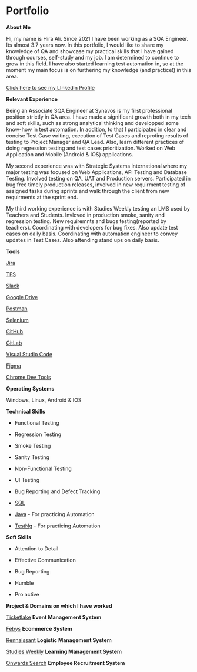 # Portfolio

**About Me**

Hi, my name is Hira Ali. Since 2021 I have been working as a SQA Engineer. Its almost 3.7 years now. In this portfolio, I would like to share my knowledge of QA and showcase my practical skills that I have gained through courses, self-study and my job. I am determined to continue to grow in this field. I have also started learning test automation in, so at the moment my main focus is on furthering my knowledge (and practice!) in this area.

[Click here to see my LInkedin Profile](https://www.linkedin.com/in/hira-ali-4a5b1b1a3/)

**Relevant Experience**

Being an Associate SQA Engineer at Synavos is my first professional position strictly in QA area. I have made a significant growth both in my tech and soft skills, such as strong analytical thinking and developped some know-how in test automation. In addition, to that I participated in clear and concise Test Case writing, execution of Test Cases and reproting results of testing to Project Manager and QA Lead. Also, learn different practices of doing regression testing and test cases prioritization. Worked on Web Application and Mobile (Android & IOS) applications. 

My second experience was with Strategic Systems International where my major testing was focused on Web Applications, API Testing and Database Testing. Involved testing on QA, UAT and Production servers. Participated in bug free timely production releases, involved in new requirment testing of assigned tasks during sprints and walk through the client from new requirments at the sprint end.

My third working experience is with Studies Weekly testing an LMS used by Teachers and Students. Invloved in production smoke, sanity and regression testing. New requiremnts and bugs testing(reported by teachers). Coordinating with developers for bug fixes. Also update test cases on daily basis. Coordinating with automation engineer to convey updates in Test Cases. Also attending stand ups on daily basis.

**Tools**

[Jira](https://www.atlassian.com/pl/software/jira)

[TFS](https://learn.microsoft.com/en-us/previous-versions/azure/devops/all/overview?view=tfs-2018)

[Slack](https://slack.com/)

[Google Drive](https://workspace.google.com/products/drive/)

[Postman](https://learning.postman.com/docs/getting-started/installation/installation-and-updates/)

[Selenium]()

[GitHub]()

[GitLab]()

[Visual Studio Code]()

[Figma]()

[Chrome Dev Tools]()


**Operating Systems**

Windows, Linux, Android & IOS

**Technical Skills** 

- Functional Testing

- Regression Testing

- Smoke Testing

- Sanity Testing

- Non-Functional Testing

- UI Testing

- Bug Reporting and Defect Tracking

- [SQL](https://support.microsoft.com/pl-pl/topic/j%C4%99zyk-access-sql-podstawowe-poj%C4%99cia-s%C5%82ownictwo-i-sk%C5%82adnia-444d0303-cde1-424e-9a74-e8dc3e460671)

- [Java]() - For practicing Automation

- [TestNg]() - For practicing Automation

**Soft Skills**

- Attention to Detail

- Effective Communication

- Bug Reporting

- Humble

- Pro active

**Project & Domains on which I have worked**

[Ticketlake]() **Event Management System**

[Febys]() **Ecommerce System**

[Rennaissant]() **Logistic Management System**

[Studies Weekly]() **Learning Management System**

[Onwards Search]() **Employee Recruitment System**
